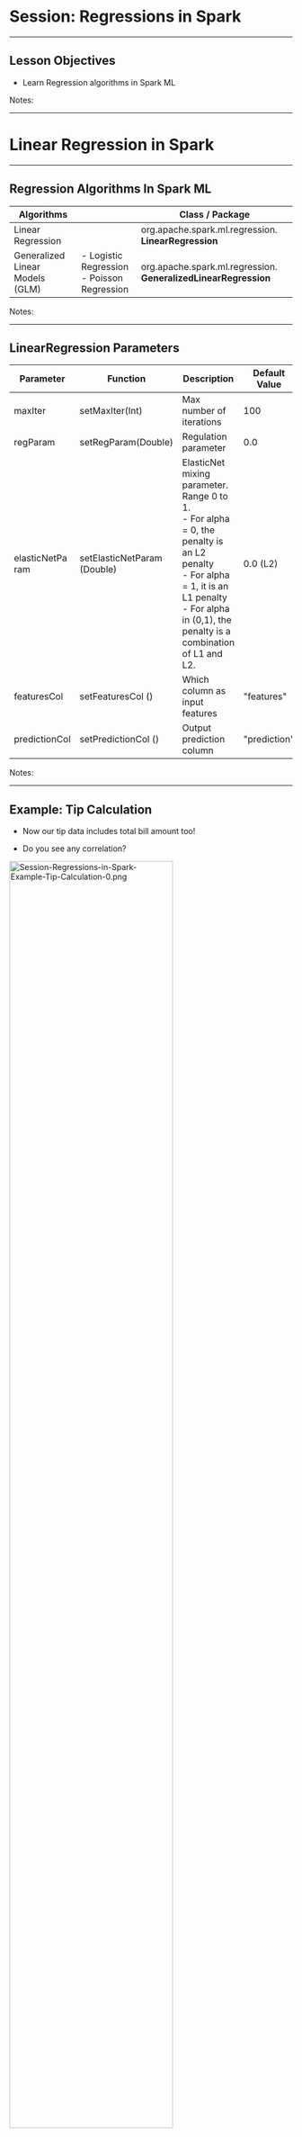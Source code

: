 # Session: Regressions in Spark

---

## Lesson Objectives


 * Learn Regression algorithms in Spark ML

Notes:




---

# Linear Regression in Spark

---

## Regression Algorithms In Spark ML
| Algorithms                       |                                                        | Class / Package                                                 |
|----------------------------------|--------------------------------------------------------|-----------------------------------------------------------------|
| Linear Regression                |                                                        | org.apache.spark.ml.regression. **LinearRegression**            |
| Generalized  Linear Models (GLM) | -  Logistic  Regression   <br /> -  Poisson Regression | org.apache.spark.ml.regression. **GeneralizedLinearRegression** |

Notes:



---

## LinearRegression Parameters

| Parameter        | Function                    | Description                                                                                                                                                                                                       | Default Value |
|------------------|-----------------------------|-------------------------------------------------------------------------------------------------------------------------------------------------------------------------------------------------------------------|---------------|
| maxIter          | setMaxIter(Int)             | Max number of iterations                                                                                                                                                                                          | 100           |
| regParam         | setRegParam(Double)         | Regulation parameter                                                                                                                                                                                              | 0.0           |
| elasticNetPa ram | setElasticNetParam (Double) | ElasticNet mixing parameter.  Range 0 to 1.<br /> - For alpha = 0, the penalty is an L2 penalty<br /> - For alpha = 1, it is an L1 penalty<br /> - For alpha in (0,1), the penalty is a combination of L1 and L2. | 0.0  (L2)     |
| featuresCol      | setFeaturesCol ()           | Which column as input features                                                                                                                                                                                    | "features"    |
| predictionCol    | setPredictionCol ()         | Output prediction column                                                                                                                                                                                          | "prediction"  |

Notes:



---

## Example: Tip Calculation


 * Now our tip data includes total bill amount too!

 * Do you see any correlation?

<img src="../../assets/images/machine-learning/3rd-party/Session-Regressions-in-Spark-Example-Tip-Calculation-0.png" alt="Session-Regressions-in-Spark-Example-Tip-Calculation-0.png" style="width:76%;"/><!-- {"left" : 1.02, "top" : 2.38, "height" : 4.23, "width" : 8.21} -->



Notes:



---

## Tips vs Bill


 * There is clearly a correlation between bill amount and tip

 * We can fit a line to predict tip

 * This is **linear regression**!

<img src="../../assets/images/machine-learning/Session-Regressions-in-Spark-Tips-vs-Bill-0.png" style="width:50%"><!-- {"left" : 2.24, "top" : 2.6, "height" : 4.36, "width" : 5.77} -->


Notes:



---

## Spark Linear Regression Code (Scala)

```
 import org.apache.spark.ml.regression.LinearRegression  

 // Load training data
 val training = spark.read.....  

 val lr = new LinearRegression()  
    .setMaxIter(10)  
    .setRegParam(0.3)  
    .setElasticNetParam(0.8)    

 // Fit the model
 val lrModel = lr.fit(training)  

 // Print the coefficients and intercept for linear regression
 println(s"Coefficients: ${lrModel.coefficients} Intercept: ${lrModel.intercept}")  

 // Summarize the model over the training set and print out some metrics
 val trainingSummary = lrModel.summary
 println(s"numIterations: ${trainingSummary.totalIterations}")
 println(s"objectiveHistory: [${trainingSummary.objectiveHistory.mkString(",")}]")
 trainingSummary.residuals.show()
 println(s"RMSE: ${trainingSummary.rootMeanSquaredError}")
 println(s"r2: ${trainingSummary.r2}")
```
Notes:

TODO - update for tips


---

## Spark Linear Regression Code (Python)  1/4  - Creating Data Frames

```
 #  **** 1 ****

 import numpy as np
 import pandas as pd

 tip_data = pd.DataFrame({     
     'bill' : [50.00, 30.00, 60.00, 40.00, 65.00, 20.00, 10.00, 15.00, 25.00, 35.00],
     'tip' : [12.00, 7.00, 13.00, 8.00, 15.00, 5.00, 2.00, 2.00, 3.00, 4.00]    
     })
print(tip_data)  


#  **** 2 ****
 spark_tips = spark.createDataFrame(tip_data)
 spark_tips.show()
```

 * ** 1 **: importing Numpy and Pandas libraries

 * ** 2 **: Constructing a Panda dataframe and converting it into Spark dataframe

Notes:



---

## Spark Linear Regression Code (Python)  2/4 - Plotting Data

```
 import matplotlib.pyplot as plt
 plt.scatter(tip_data.bill, tip_data.tip)
 plt.ylabel('tip')
 plt.xlabel('bill')
 plt.show()
```

<img src="../../assets/images/machine-learning/Python-2-4-Plotting-Data-0.png" style="width:50%;"/><!-- {"left" : 2.17, "top" : 2.87, "height" : 4.16, "width" : 5.91} -->


Notes:



---

## Spark Linear Regression Code (Python) 3/4 - Create a Model, Fit Training Data

```
 from pyspark.ml.regression import LinearRegression 
 from pyspark.ml.feature import VectorAssembler 

 #  **** 3 ****
 assembler = VectorAssembler(inputCols=["bill"], outputCol="features")
 featureVector = assembler.transform(spark_tips)
 featureVector.show()

 #  **** 4 ****
 lr = LinearRegression(maxIter=10, regParam=0.3, elasticNetParam=0.8)
 lrModel = lr.fit(featureVector)

 #  **** 5 ****
 intercept = lrModel.intercept    # This is the intercept  
 slope = lrModel.coefficients[0]  # This is the slope
```
<!-- {"left" : 0, "top" : 1.28, "height" : 3.49, "width" : 10.25} -->

Notes:



---

## Spark Linear Regression Code (Python) 3/4 - Print Model Properties

```
# Print the coefficients and intercept for linear regression  
print("Coefficients: %s" % str(lrModel.coefficients[0]))
print("Intercept: %s" % str(lrModel.intercept))    

# Summarize the model over the training set and print out some metrics
trainingSummary = lrModel.summary
print("numIterations: %d" % trainingSummary.totalIterations)
print("objectiveHistory: %s" % str(trainingSummary.objectiveHistory))
print("RMSE: %f" % trainingSummary.rootMeanSquaredError)
print("r2: %f" % trainingSummary.r2)
trainingSummary.residuals.show()
```
<!-- {"left" : 0, "top" : 1.15, "height" : 2.62, "width" : 10.25} -->


```text
Coefficients: 0.226334605857
Intercept: -0.8217112049846651
numIterations: 3
objectiveHistory: [0.5000000000000002, 0.4158224893708402, 0.10101250448579287]
RMSE: 1.413302
r2: 0.902517
+--------------------+
|           residuals|
+--------------------+
|  1.5049809121494295|
|  1.0316730292835246|
|  ...               |
| -3.0999999999999996|
+--------------------+

```
<!-- {"left" : 0, "top" : 4.16, "height" : 2.78, "width" : 9.75} -->


Notes:



---

## Evaluating Linear Regression Model

  * Plot
  * Residuals
  * R2

Notes:



---

## Evaluating Linear Regression Model - Plot the regression

```
 # Create a list of values in the best fit line
 abline_values = [slope * i + intercept for i in tip_data.bill]

 # Plot the best fit line over the actual values
 plt.scatter(tip_data.bill, tip_data.tip)
 plt.plot(tip_data.bill, abline_values, 'b')
 plt.ylabel('tip')
 plt.xlabel('bill')
 plt.title("Fit Line")
 plt.show()
```
<!-- {"left" : 0, "top" : 1.24, "height" : 2.65, "width" : 10.25} -->


<img src="../../assets/images/machine-learning/Model-Plot-the-regression-0.png" style="width:40%"><!-- {"left" : 3.01, "top" : 3.97, "height" : 3.19, "width" : 4.24} -->


Notes:



---

## Evaluating Linear Regression Model - Calculate Coefficient of Determination (R2)

 * R2 is between 0 and 1.1 is perfect fit!

 * Here our R2 is 0.90 -> pretty good fit !

```
 # Summarize the model over the training set and print out some metrics
 trainingSummary = lrModel.summary
 print("RMSE: %f" % trainingSummary.rootMeanSquaredError)
 print("r2: %f" % trainingSummary.r2)

# output
# RMSE: 1.413302
# r2: 0.902517
```
<!-- {"left" : 0, "top" : 2.43, "height" : 1.97, "width" : 10.25} -->


Notes:



---

## Evaluating Linear Regression Model - Plot Residuals

  * Residuals are the error / difference between the actual tip and predicted tip

  * We want it to be as small as possible

  * Overall residuals should be close to zeroWe don't want model that always predicts high or low


<img src="../../assets/images/machine-learning/3rd-party/Session-Regressions-in-Spark-Evaluating-Linear-Regression-Model-Plot-Residuals-0.png" style="width:60%"><!-- {"left" : 1.02, "top" : 3.15, "height" : 3.88, "width" : 8.21} -->


Notes:



---

## Evaluating Linear Regression Model - Estimate Tip

```
 a = lrModel.coefficients[0]   # -0.8217112049846651
 b = lrModel.intercept         # 0.226334605857*   

 tip_for_100 = a * 100 + b   
 print(tip_for_100)   # 21.81     

 # add estimated tip to dataframe  
 tip_data['est_tip'] = tip_data.bill * a + b
 tip_data
```

<img src="../../assets/images/machine-learning/3rd-party/Session-Regressions-in-Spark-Evaluating-Linear-Regression-Model-Estimate-Tip-0.png" style="width:16%;"/><!-- {"left" : 4.35, "top" : 3.7, "height" : 3.19, "width" : 1.55} -->


Notes:



---

## Evaluating Linear Regression Model - Estimate Tip

```
 ## Adding Estimated Tip column to Spark dataframe
 # This is a bit tricky. We need to use the sql expr function to make this work.
 # The formula: (bill * a) + b

 from pyspark.sql.functions import expr  
 formula = "(bill * " + str(a) + ") + " + str(b)
 print(formula)  

 spark_tips_with_est = spark_tips.withColumn("est_tip", expr(formula))
 spark_tips_with_est.show()
```

```text
(bill * 0.226334605857) + -0.8217112049846651

+----+----+------------------+
|bill| tip|           est_tip|
+----+----+------------------+
|50.0|12.0|10.495019087865336|
|30.0| 7.0| 5.968326970725334|
|60.0|13.0|12.758365146435334|
|40.0| 8.0| 8.231673029295335|
|65.0|15.0|13.890038175720335|
|20.0| 5.0|3.7049809121553343|
|10.0| 2.0|1.4416348535853347|
|15.0| 2.0| 2.573307882870335|
|25.0| 3.0| 4.836653941440335|
|35.0| 4.0|7.1000000000103345|
+----+----+------------------+

```

Notes:



---

## Lab: Linear Regression


  *  **Overview**:
     - Use ML Linear Regression
  *  **Approximate time**:
     - 20-40 mins
  *  **Instructions**:
     - LIR-1: tip data, to get started with APIs

     - LIR-2: house prices


Notes:




---

# Multiple Linear Regression in Spark

---

## Problem: House Prices

| Sale Price $ | Bedrooms | Bathrooms | Sqft_Living | Sqft_Lot |
|--------------|----------|-----------|-------------|----------|
| 280,000      | 6        | 3         | 2,400       | 9,373    |
| 1,000,000    | 4        | 3.75      | 3,764       | 20,156   |
| 745,000      | 4        | 1.75      | 2.060       | 26,036   |
| 425,000      | 5        | 3.75      | 3,200       | 8,618    |
| 240,000      | 4        | 1.75      | 1,720       | 8,620    |
| 327,000      | 3        | 1.5       | 1,750       | 34,465   |
| 347,000      | 4        | 1.75      | 1,860       | 14,650   |


  * Multiple factors decide house prices

  * It is not a simple  Y ~ X any more

  * We will use  **multiple linear regression**

Notes:



---

## Multiple Linear Regression


<img src="../../assets/images/machine-learning/3rd-party/Session-Regressions-in-Spark-Multiple-Linear-Regression-0.png" style="width:70%"/>


 * Outcome depends on multiple variables

Notes:



---

## Multiple Linear Regression in Spark


  * Spark.ml.LinearRegression supports MLR out of the box

  * When creating a featureVector, we will have multiple columns are input

     - ["Bedrooms", "Bathrooms", "SqFtTotLiving", "SqFtLot"]

     - Order doesn't matter

Notes:



---

## Multiple Linear Regression in Spark - Code (Python)

```
import numpy as np
import pandas as pd
import matplotlib.pyplot as plt
from pyspark.ml.regression import LinearRegression
from pyspark.ml.feature import VectorAssembler

housePrices = spark.read.csv("/data/house-prices/house-sales-full.csv", header=True, inferSchema=True)
housePrices.show()
## too many attributes / columns

## select a few attributes
housePrices_compact = housePrices_compact.show()
housePrices.select("SalePrice", "Bedrooms", "Bathrooms", "SqFtTotLiving", "SqFtLot")

housePrices_compact.count() ## 27,063 observations

```


Notes:



---

## Multiple Linear Regression in Spark - Code (Python)


```text
Row count = 27063


+---------+--------+---------+-------------+-------+
|SalePrice|Bedrooms|Bathrooms|SqFtTotLiving|SqFtLot|
+---------+--------+---------+-------------+-------+
|   280000|       6|      3.0|         2400|   9373|
|  1000000|       4|     3.75|         3764|  20156|
|   745000|       4|     1.75|         2060|  26036|
|   425000|       5|     3.75|         3200|   8618|
|   240000|       4|     1.75|         1720|   8620|
|   349900|       2|      1.5|          930|   1012|
|   327500|       3|      1.5|         1750|  34465|
|   347000|       4|     1.75|         1860|  14659|
|   220400|       2|      1.0|          990|   5324|
|   437500|       4|      2.0|         1980|  10585|
|   150000|       2|      1.0|          840|  12750|
|   300000|       3|      1.0|         1750|   5200|
+---------+--------+---------+-------------+-------+

```

Notes:



---

## Multiple Linear Regression in Spark - Code (Python)

```
assembler = VectorAssembler(inputCols=["Bedrooms", "Bathrooms","SqFtTotLiving", "SqFtLot"], outputCol="features")

featureVector = assembler.transform(housePrices_compact)
featureVector = featureVector.withColumnRenamed("SalePrice", "label") featureVector.show(10,False) # display 10 rows and all column data without truncating

```


```text
+-------+--------+---------+-------------+-------+-------------------------+
|label  |Bedrooms|Bathrooms|SqFtTotLiving|SqFtLot|features                 |
+-------+--------+---------+-------------+-------+-------------------------+
|280000 |6       |3.0      |2400         |9373   |[6.0,3.0,2400.0,9373.0]  |
|1000000|4       |3.75     |3764         |20156  |[4.0,3.75,3764.0,20156.0]|
|745000 |4       |1.75     |2060         |26036  |[4.0,1.75,2060.0,26036.0]|
|425000 |5       |3.75     |3200         |8618   |[5.0,3.75,3200.0,8618.0] |
|240000 |4       |1.75     |1720         |8620   |[4.0,1.75,1720.0,8620.0] |
|349900 |2       |1.5      |930          |1012   |[2.0,1.5,930.0,1012.0]   |
|327500 |3       |1.5      |1750         |34465  |[3.0,1.5,1750.0,34465.0] |
|347000 |4       |1.75     |1860         |14659  |[4.0,1.75,1860.0,14659.0]|
|220400 |2       |1.0      |990          |5324   |[2.0,1.0,990.0,5324.0]   |
|437500 |4       |2.0      |1980         |10585  |[4.0,2.0,1980.0,10585.0] |
+-------+--------+---------+-------------+-------+-------------------------+
only showing top 10 rows

```

Notes:



---

## Multiple Linear Regression in Spark - Code (Python)


```
lr = LinearRegression(maxIter=10, regParam=0.3, elasticNetParam=0.8)
lrModel = lr.fit(featureVector)
print("Coefficents:" + str(lrModel.coefficients))
print("Intercept: " + str(lrModel.intercept))
print("RMSE: %f" % lrModel.summary.rootMeanSquaredError)
print("r2: %f" % lrModel.summary.r2)
print("numIterations: %d" % lrModel.summary.totalIterations)
print("objectiveHistory: %s" % str(lrModel.summary.objectiveHistory))
```

```text
Coefficents:[-69405.457812,25714.1481078,274.458312769,-0.0]
Intercept: 105562.58117252712

RMSE: 246442.225880
r2: 0.483214

numIterations: 11
objectiveHistory: [0.5000000000000002, 0.4565457266170319, 0.3376986997173243, 0.30010335871879656, 0.2852977093323423, 0.27654782886180707, 0.2701349132960898, 0.26332624819112604, 0.26138384191458414, 0.25967594157902535, 0.25839392000729794]

```

 *  **Question for the class:**

    Is this model a good fit?  Explain!

Notes:



---

### Multiple Linear Regression in Spark - Code (Python) - Let's Do Some Predictions


```
new_data = pd.DataFrame({'Bedrooms' : [5,3,2],
                         'Bathrooms' : [3,2,1.5],
                         'SqFtTotLiving' : [4400, 1800, 1550],
                         'SqFtLot' : [10000, 5000, 4000]
                        })
new_data_spark = spark.createDataFrame(new_data)
new_featureVector = assembler.transform(new_data_spark)
new_featureVector.show(10,False)

predicted_prices = lrModel.transform(new_featureVector)
predicted_prices.show(10, False)
```

```text
# output: new_feature_vector
+---------+--------+-------+-------------+------------------------+
|Bathrooms|Bedrooms|SqFtLot|SqFtTotLiving|features                |
+---------+--------+-------+-------------+------------------------+
|3.0      |5       |10000  |4400         |[5.0,3.0,4400.0,10000.0]|
|2.0      |3       |5000   |1800         |[3.0,2.0,1800.0,5000.0] |
|1.5      |2       |4000   |1550         |[2.0,1.5,1550.0,4000.0] |
+---------+--------+-------+-------------+------------------------+

```

```text
# output: predicted_prices
+---------+--------+-------+-------------+------------------------+------------------+
|Bathrooms|Bedrooms|SqFtLot|SqFtTotLiving|features                |prediction        |
+---------+--------+-------+-------------+------------------------+------------------+
|3.0      |5       |10000  |4400         |[5.0,3.0,4400.0,10000.0]|1043294.3126218329|
|2.0      |3       |5000   |1800         |[3.0,2.0,1800.0,5000.0] |442799.46693731495|
|1.5      |2       |4000   |1550         |[2.0,1.5,1550.0,4000.0] |430733.2725030012 |
+---------+--------+-------+-------------+------------------------+------------------+

```

Notes:



---

## Lab: Multiple Linear Regression


  *  **Overview**:

     - Use ML Multiple Linear Regression

  *  **Approximate time**:

     - 20-40 mins

  *  **Instructions**:

      - LIR-3: house prices with multiple linear regression


Notes:




---

# Logistic Regression in Spark

---

## Logistic Algorithms in Spark ML


 * Supports

     - Binomial Logistic Regression (binary outcomes, yes/no)

     - Multinomial Logistic Regression (predicts K possible outcomes)

 * Implementation (new ML package)

     - org.apache.spark.ml.classification.LogisticRegression

Notes:



---

## LogisticRegression Parameters

| Parameter | Function            | Description                                                                                                                                                                                                                                                                                       | Default Value |
|-----------|---------------------|---------------------------------------------------------------------------------------------------------------------------------------------------------------------------------------------------------------------------------------------------------------------------------------------------|---------------|
| maxIter   | setMaxIter(Int)     | Max number of iterations                                                                                                                                                                                                                                                                          | 100           |
| regParam  | setRegParam(Double) | Regulation parameter                                                                                                                                                                                                                                                                              | 0.0           |
| family    | setFamily(String)   | -binomial: Binary logistic regression with pivoting <br/>- multinomial: Multinomial logistic (softmax) regression without pivoting  <br/>- auto: Automatically select the family based on the number of classes: If numClasses == 1 OR numClasses == 2, set to binomial. Else, set to multinomial | "auto"        |


Notes:



---

## LogisticRegression Parameters

| Parameter        | Function                    | Description                                                                                                                                                                                                 | Default Value |
|------------------|-----------------------------|-------------------------------------------------------------------------------------------------------------------------------------------------------------------------------------------------------------|---------------|
| elasticNetPa ram | setElasticNetParam (Double) | ElasticNet mixing parameter.  Range 0 to 1.<br/>- For alpha = 0, the penalty is an L2 penalty<br/>- For alpha = 1, it is an L1 penalty<br/>- For alpha in (0,1), the penalty is a combination of L1 and L2. | 0.0  (L2)     |
| featuresCol      | setFeaturesCol ()           | Which column as input features                                                                                                                                                                              | features      |
| predictionCol    | setPredictionCol ()         | Output prediction column                                                                                                                                                                                    | prediction    |

Notes:



---

### Example: Applying for Credit Card


 * Here is historical data on credit score and if the credit application is approved

 * What is the chance someone with score of  **700**  getting a credit card approved?

 | Credit Score | Approved? |
 |--------------|-----------|
 | 560          | No        |
 | 750          | Yes       |
 | 680          | Yes       |
 | 650          | No        |
 | 450          | No        |
 | 800          | Yes       |
 | 775          | Yes       |
 | 525          | No        |
 | 620          | No        |
 | 705          | No        |
 | 830          | Yes       |
 | 610          | Yes       |
 | 690          | No        |

Notes:

Image credit : (CC) : https://www.flickr.com/photos/cafecredit/27321078025


---

## Plotting Credit Approval Data

<img src="../../assets/images/machine-learning/credit-approval-1.png" style="max-width:70%"/>


Notes:



---

## Logistic Regression in Spark ML Code (Python) 1/4

```
import numpy as np
import pandas as pd
from pyspark.ml.classification import LogisticRegression
from pyspark.ml.feature import VectorAssembler

mydata = pd.DataFrame({
            'score' : [550, 750, 680, 650, 450, 800, 775, 525, 620, 705, 830, 610, 690],
            'approved' : [0,1,1,0,0,1,1,0,0,0,1,1,0]
            })
credit_data = spark.createDataFrame(mydata)
```

* Converting a Pandas dataframe into Spark dataframe

Notes:



---

## Logistic Regression in Spark ML Code (Python) 2/4


 ```
 assembler = VectorAssembler(inputCols=["score"], outputCol="features")
 featureVector = assembler.transform(credit_data)
 featureVector = featureVector.withColumn("label",featureVector.approved)
 featureVector.show()
```

```text
+--------+-----+--------+-----+
|approved|score|features|label|
+--------+-----+--------+-----+
|       0|550.0| [550.0]|    0|
|       1|750.0| [750.0]|    1|
|       1|680.0| [680.0]|    1|
|       0|650.0| [650.0]|    0|
|       0|450.0| [450.0]|    0|
|       1|800.0| [800.0]|    1|
|       1|775.0| [775.0]|    1|
|       0|525.0| [525.0]|    0|
|       0|620.0| [620.0]|    0|
|       0|705.0| [705.0]|    0|
|       1|830.0| [830.0]|    1|
|       1|610.0| [610.0]|    1|
|       0|690.0| [690.0]|    0|
+--------+-----+--------+-----+

```

Notes:



---

## Logistic Regression in Spark ML Code (Python) 3/4


```
lr = LogisticRegression(maxIter=50, regParam=0.3, elasticNetParam=0.8)

# Fit the model
lrModel = lr.fit(featureVector)

# Print the coefficients and intercept for logistic regression
print("Coefficients: " + str(lrModel.coefficients))
print("Intercept: " + str(lrModel.intercept))
```

```text
Coefficients: [0.00231936473739]
Intercept: -1.697546464447156

```

Notes:



---

## Logistic Regression in Spark ML Code (Python) 4/4

```
 lrModel.summary.predictions.show()
```

```text
+--------+-----+--------+-----+--------------------+--------------------+----------+
|approved|score|features|label|       rawPrediction|         probability|prediction|
+--------+-----+--------+-----+--------------------+--------------------+----------+
|       0|550.0| [550.0]|  0.0|[0.42189585888523...|[0.60393682312240...|       0.0|
|       1|750.0| [750.0]|  1.0|[-0.0419770885918...|[0.48950726855595...|       1.0|
|       1|680.0| [680.0]|  1.0|[0.12037844302514...|[0.53005832166779...|       0.0|
|       0|650.0| [650.0]|  0.0|[0.18995938514670...|[0.54734755549913...|       0.0|
|       0|450.0| [450.0]|  0.0|[0.65383233262376...|[0.65787354968202...|       0.0|
|       1|800.0| [800.0]|  1.0|[-0.1579453254610...|[0.46059555225819...|       1.0|
|       1|775.0| [775.0]|  1.0|[-0.0999612070264...|[0.47503048656856...|       1.0|
|       0|525.0| [525.0]|  0.0|[0.47987997731987...|[0.61771953276060...|       0.0|
|       0|620.0| [620.0]|  0.0|[0.25954032726826...|[0.56452329070847...|       0.0|
|       0|705.0| [705.0]|  0.0|[0.06239432459051...|[0.51559352260997...|       0.0|
|       1|830.0| [830.0]|  1.0|[-0.2275262675826...|[0.44336255743359...|       1.0|
|       1|610.0| [610.0]|  1.0|[0.28273397464212...|[0.57021636641005...|       0.0|
|       0|690.0| [690.0]|  0.0|[0.09718479565129...|[0.52427709405754...|       0.0|
+--------+-----+--------+-----+--------------------+--------------------+----------+

```

 *  **Question for the class:** Notice when the prediction differs from actual ('approved')

Notes:



---

## Evaluating Logistics Regression


 * We are going to use ROC curve / Area-Under-Curve measure to evaluate the logistic model

 *  **Note to instructor:** Jump off point to  **ML-Concepts.pptx**


<img src="../../assets/images/machine-learning/ROC-04-AUC-2.png" style="width:60%"/>

Notes:



---

## Logistic Regression in Spark ML Code (Python) 4/4

```
 trainingSummary = lrModel.summary
 print("areaUnderROC: " + str(trainingSummary.areaUnderROC))  
 ## 0.8571428571428571

 roc_df = trainingSummary.roc.toPandas()
 plt.plot(roc_df['FPR'], roc_df['TPR'])
 plt.xlabel("FPR")
 plt.ylabel("TPR")
 plt.title("ROC Curve")
 plt.plot([0.0, 1.0], [0.0, 1.0], 'r')
```


 * 0 <= AUC <= 1.0

 * Here AUC = 0.857

 * Pretty good !


 <img src="../../assets/images/machine-learning/3rd-party/Session-Regressions-in-Spark-Logistic-Regression-in-Spark-ML-Code-Python-4-4-0.png" style="width:40%;margin-top:-150px"/>



Notes:



---

## Prediction

```
newdata = pd.DataFrame({'score' : [600, 700, 810] })
print(newdata)

spark_newdata = spark.createDataFrame(newdata)
newfeatures = assembler.transform(spark_newdata)
predicted = lrModel.transform(newfeatures)
predicted.show(10, False)

```

```text
   score
0    600
1    700
2    810


+-----+--------+--------------------+--------------------+----------+
|score|features|       rawPrediction|         probability|prediction|
+-----+--------+--------------------+--------------------+----------+
|  600| [600.0]|[0.30592762201597...|[0.57589092990394...|       0.0|
|  700| [700.0]|[0.07399114827744...|[0.51848935254944...|       0.0|
|  810| [810.0]|[-0.1811389728349...|[0.45483867290735...|       1.0|
+-----+--------+--------------------+--------------------+----------+

```

 * TODO : verify thiscredit score 600 has only 14% (probability 0.14) chance of getting approved

 * credit score of 810 has 93% chance of approval

Notes:



---

## LogisticRegression Code (Python) - Full Code

```
import numpy as np
import pandas as pd
from pyspark.ml.classification import LogisticRegression
from pyspark.ml.feature import VectorAssembler

mydata = pd.DataFrame({
     'score' : [550, 750, 680, 650, 450, 800, 775, 525, 620, 705, 830, 610, 690],
     'approved' : [0,1,1,0,0,1,1,0,0,0,1,1,0]
    })

credit_data = spark.createDataFrame(mydata)
assembler = VectorAssembler(inputCols=["score"], outputCol="features") featureVector = assembler.transform(credit_data)
featureVector = featureVector.withColumn("label",featureVector.approved)

lr = LogisticRegression(maxIter=50, regParam=0.3, elasticNetParam=0.8)
lrModel = lr.fit(featureVector)

print("Coefficients: " + str(lrModel.coefficients))
print("Intercept: " + str(lrModel.intercept))
```

Notes:



---

## Lab: Logistic Regression


 *  **Overview**:

     - Learn Logistic Regression

 *  **Approximate time**:

     - 15-20 mins

 *  **Instructions**:

     - LOG-1: Credit card approval

Notes:




---

# Multiple Logistic Regression in Spark

---

## Multiple Logistic Regression


 * So far we have seen ONE predictor determining the outcome

     - Credit score determining  approval / denial

 * We can have multiple factors (independent variables) determining an outcome as well

     - This is called 'multiple logistic regression'

<img src="../../assets/images/machine-learning/Multiple-Logistic-Regression-0.png" style="width:60%"/>

Notes:



---

## Exercise: College Admission


 * Consider college application and admittance data

 *  **Inputs** :

     - GRE:  max 800

     - GPA: 1.0  to4.0

     - Rank: 1 (better) to 4

 *  **Output**

     - Admitted : Yes or No

 * We are going to use Multiple Logistic Regression to predict admission results


---


## Exercise: College Admission


| gre | gpa  | rank | admitted |
|-----|------|------|----------|
| 380 | 3.6  | 3    | No       |
| 660 | 3.67 | 3    | Yes      |
| 800 | 4    | 1    | Yes      |
| 640 | 3.19 | 4    | Yes      |
| 520 | 2.93 | 4    | No       |
| 760 | 3.0  | 2    | Yes      |
| 400 | 3.08 | 2    | No       |
| 700 | 4.0  | 1    | Yes      |
| 500 | 3.17 | 3    | No       |

Notes:



---

## Multiple Logistic Regression Code (Python)


 ```
admissions = spark.read.csv("/data/college-admissions/admission-data.csv",header=True, inferSchema=True)
admissions.show()
assembler = VectorAssembler(inputCols=["gre", "gpa","rank"], outputCol="features")
featureVector = assembler.transform(admissions)
featureVector = featureVector.withColumn("label",featureVector["admit"]) featureVector.show()
 ```

```text
# admissions

+-----+---+----+----+
|admit|gre| gpa|rank|
+-----+---+----+----+
|    0|380|3.61|   3|
|    1|660|3.67|   3|
|    1|800| 4.0|   1|
|    1|640|3.19|   4|
|    0|520|2.93|   4|

```

```text
# featureVector

+-----+---+----+----+----------------+-----+
|admit|gre| gpa|rank|        features|label|
+-----+---+----+----+----------------+-----+
|    0|380|3.61|   3|[380.0,3.61,3.0]|    0|
|    1|660|3.67|   3|[660.0,3.67,3.0]|    1|
|    1|800| 4.0|   1| [800.0,4.0,1.0]|    1|
|    1|640|3.19|   4|[640.0,3.19,4.0]|    1|
|    0|520|2.93|   4|[520.0,2.93,4.0]|    0|

```

Notes:



---

## Multiple Logistic Regression Code (Python)

```
lr = LogisticRegression(maxIter=50, regParam=0.3, elasticNetParam=0.8)
lrModel = lr.fit(featureVector)

# Print the coefficients and intercept for logistic regression
print("Coefficients: " + str(lrModel.coefficients))
print("Intercept: " + str(lrModel.intercept)
lrModel.summary.predictions.show()
```

```text
TODO output
```

Notes:



---

## Evaluating Multiple Logistic Regression  Model


```
trainingSummary = lrModel.summary
print("areaUnderROC: " + str(trainingSummary.areaUnderROC))

# ROC curve
roc_df = trainingSummary.roc.toPandas()
plt.plot(roc_df['FPR'], roc_df['TPR'])
plt.xlabel("FPR") plt.ylabel("TPR")
plt.title("ROC Curve")
plt.plot([0.0, 1.0], [0.0, 1.0], 'r')
```

```text
TODO output
```

Notes:



---

## Predict Outcomes Multiple Logistic Regression  Model


```
newdata = pd.DataFrame({'gre' : [600, 700, 800],
                        'gpa' : [4.0, 3.5, 3.2],
                        'rank': [1, 2, 3]}
                        })
print(newdata)

spark_newdata = spark.createDataFrame(newdata)
newfeatures = assembler.transform(spark_newdata)
lrModel.transform(newfeatures).show()
```

```text
TODO output
```

Notes:



---

## Lab: Multiple Logistic Regression


  *  **Overview**:

     - Learn Logistic Regression

  *  **Approximate time**:

     - 15-20 mins

  *  **Instructions**:

     - LOG-2: College Admissions


Notes:
